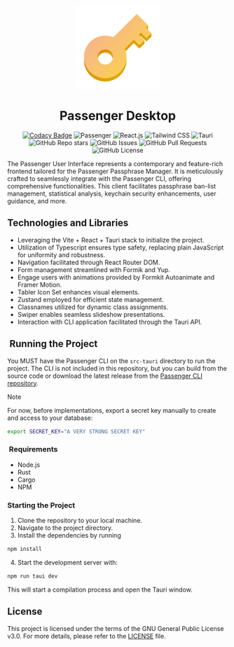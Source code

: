 <div align="center">
<img src="https://raw.githubusercontent.com/Elagoht/Passenger-Landing/main/public/assets/logo.png" width="192" height="192" />

# Passenger Desktop

[![Codacy Badge](https://app.codacy.com/project/badge/Grade/b948d943dd8f4de987e1fa3e03a035f4)](https://app.codacy.com/gh/Elagoht/Passenger-UI/dashboard?utm_source=gh&utm_medium=referral&utm_content=&utm_campaign=Badge_grade)
![Passenger](https://img.shields.io/badge/Core_Version-0.3.1_beta.1-F2970D)
![React.js](https://img.shields.io/badge/React.js-UI-61DAFB?logo=react)
![Tailwind CSS](https://img.shields.io/badge/Tailwind-CSS-06B6D4?logo=tailwind)
![Tauri](https://img.shields.io/badge/Tauri-Desktop-24C8D8?logo=tauri)
![GitHub Repo stars](https://img.shields.io/github/stars/Elagoht/Passenger-UI?style=flat)
![GitHub Issues](https://img.shields.io/github/issues/Elagoht/Passenger-UI)
![GitHub Pull Requests](https://img.shields.io/github/issues-pr/Elagoht/Passenger-UI)
![GitHub License](https://img.shields.io/github/license/Elagoht/Passenger-UI)
</div>

The Passenger User Interface represents a contemporary and feature-rich frontend tailored for the Passenger Passphrase Manager. It is meticulously crafted to seamlessly integrate with the Passenger CLI, offering comprehensive functionalities. This client facilitates passphrase ban-list management, statistical analysis, keychain security enhancements, user guidance, and more.

## Technologies and Libraries

- Leveraging the Vite + React + Tauri stack to initialize the project.
- Utilization of Typescript ensures type safety, replacing plain JavaScript for uniformity and robustness.
- Navigation facilitated through React Router DOM.
- Form management streamlined with Formik and Yup.
- Engage users with animations provided by Formkit Autoanimate and Framer Motion.
- Tabler Icon Set enhances visual elements.
- Zustand employed for efficient state management.
- Classnames utilized for dynamic class assignments.
- Swiper enables seamless slideshow presentations.
- Interaction with CLI application facilitated through the Tauri API.

##  Running the Project

You MUST have the Passenger CLI on the `src-tauri` directory to run the project. The CLI is not included in this repository, but you can build from the source code or download the latest release from the [Passenger CLI repository](https://github.com/Elagoht/Passenger-CLI).

> [!NOTE]
> For now, before implementations, export a secret key manually to create and access to your database:

```sh
export SECRET_KEY="A VERY STRONG SECRET KEY"
```

###  Requirements

- Node.js
- Rust
- Cargo
- NPM

### Starting the Project

1. Clone the repository to your local machine.
2. Navigate to the project directory.
3. Install the dependencies by running
```sh
npm install
```
4. Start the development server with:
```sh
npm run taui dev
```
This will start a compilation process and open the Tauri window.

## License

This project is licensed under the terms of the GNU General Public License v3.0. For more details, please refer to the [LICENSE](LICENSE) file.
